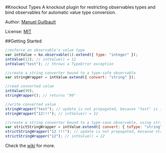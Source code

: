 ﻿#Knockout Types
A knockout plugin for restricting observables types and bind observables for automatic value type conversion.

Author: [Manuel Guilbault](https://github.com/manuel-guilbault)

License: [MIT](http://www.opensource.org/licenses/mit-license.php)

<!---
###NuGet: [ko.types](http://nuget.org/packages/ko.types)
###NPM: [ko.types](https://npmjs.org/package/ko.types)
-->

##Getting Started
```javascript
//enforce an observable's value type
var intValue = ko.observable(1).extend({ type: "integer" });
intValue(12); // intValue() = 12
intValue("test"); // throws a TypeError exception

//create a string converter bound to a type-safe observable
var stringWrapper = intValue.extend({ convert: "string" });

//read converted value
intValue(99);
stringWrapper(); // returns "99"

//write converted value
stringWrapper("test"); // update is not propagated, because "test" is invalid
stringWrapper("12!!!"); // intValue() = 12

//create a string converter bound to a type-save observable, using strict parsing
var strictStringWrapper = intValue.extend({ convert: { toType: "string", strict: true } });
strictStringWrapper("12 !!!"); // update is not propagated, because strict parsing is enabled
strictStringWrapper("12"); // intValue() = 12
```

Check the [wiki](https://github.com/manuel-guilbault/ko.types/wiki) for more.
